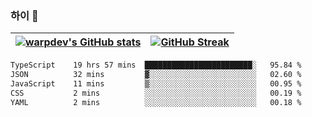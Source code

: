 
### 하이 👋
[![warpdev's GitHub stats](https://github-readme-stats.vercel.app/api?username=warpdev&show_icons=true&theme=vue-dark)](#) |[![GitHub Streak](https://github-readme-streak-stats.herokuapp.com/?user=warpdev&theme=dark)](#)
--- | --- |
<!--START_SECTION:waka-->

```txt
TypeScript    19 hrs 57 mins  ████████████████████████░   95.84 %
JSON          32 mins         ▓░░░░░░░░░░░░░░░░░░░░░░░░   02.60 %
JavaScript    11 mins         ▒░░░░░░░░░░░░░░░░░░░░░░░░   00.95 %
CSS           2 mins          ░░░░░░░░░░░░░░░░░░░░░░░░░   00.19 %
YAML          2 mins          ░░░░░░░░░░░░░░░░░░░░░░░░░   00.18 %
```

<!--END_SECTION:waka-->

<!--
**warpdev/warpdev** is a ✨ _special_ ✨ repository because its `README.md` (this file) appears on your GitHub profile.

Here are some ideas to get you started:

- 🔭 I’m currently working on ...
- 🌱 I’m currently learning ...
- 👯 I’m looking to collaborate on ...
- 🤔 I’m looking for help with ...
- 💬 Ask me about ...
- 📫 How to reach me: ...
- 😄 Pronouns: ...
- ⚡ Fun fact: ...
-->
